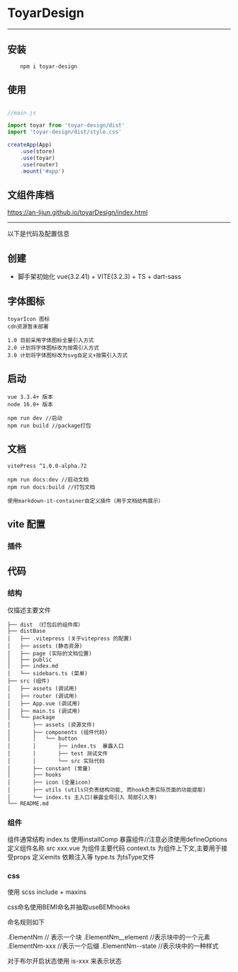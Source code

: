 
# ToyarDesign

<hr>

## 安装

```
    npm i toyar-design
```

## 使用

```JavaScript

//main.js

import toyar from 'toyar-design/dist'
import 'toyar-design/dist/style.css'

createApp(App)
    .use(store)
    .use(toyar)
    .use(router)
    .mount('#app')

```
## 文组件库档 

https://an-lijun.github.io/toyarDesign/index.html
<hr>

以下是代码及配置信息

## 创建

- 脚手架初始化 vue(3.2.41) + VITE(3.2.3) + TS + dart-sass

## 字体图标
    toyarIcon 图标
    cdn资源暂未部署
    
    1.0 目前采用字体图标全量引入方式
    2.0 计划将字体图标改为按需引入方式
    3.0 计划将字体图标改为svg自定义+按需引入方式
## 启动
    vue 3.3.4+ 版本
    node 16.0+ 版本

    npm run dev //启动
    npm run build //package打包

## 文档
    vitePress ^1.0.0-alpha.72

    npm run docs:dev //启动文档
    npm run docs:build //打包文档

    使用markdown-it-container自定义插件（用于文档结构展示）



## vite 配置

### 插件

## 代码

### 结构

仅描述主要文件
```
├── dist （打包后的组件库）
├── distBase 
│   ├── .vitepress (关于vitepress 的配置)
│   ├── assets (静态资源)
│   ├── page (实际的文档位置)
│   ├── public 
│   ├── index.md 
│   └── sidebars.ts (菜单)
├── src (组件)
│   ├── assets (调试用)
│   ├── router (调试用)
│   ├── App.vue (调试用)
│   ├── main.ts (调试用)
│   └── package
│       ├── assets (资源文件)
│       ├── components (组件代码)
│       │   └── button 
│       │       ├── index.ts  暴露入口
│       │       ├── test 测试文件
│       │       └── src 实际代码
│       ├── constant (常量)
│       ├── hooks
│       ├── icon (全量icon)
│       ├── utils (utils只负责结构功能, 而hook负责实际页面的功能提取)
│       └── index.ts 主入口(暴露全局引入 局部引入等)
└── README.md

```
### 组件

组件通常结构
index.ts 使用installComp 暴露组件//注意必须使用defineOptions定义组件名称
src 
    xxx.vue 为组件主要代码
    context.ts 为组件上下文,主要用于接受props 定义emits 依赖注入等
    type.ts 为tsType文件

### css

使用 scss 
include + maxins

css命名使用BEMI命名并抽取useBEMhooks

命名规则如下

.ElementNm // 表示一个块
.ElementNm__element //表示块中的一个元素
.ElementNm-xxx //表示一个后缀
.ElementNm--state //表示块中的一种样式

对于布尔开启状态使用 is-xxx 来表示状态



